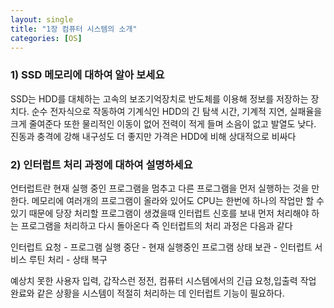 ```yaml
---
layout: single
title: "1장 컴퓨터 시스템의 소개"
categories: [OS]
---
```


### 1) SSD 메모리에 대하여 알아 보세요
	
  
  SSD는 HDD를 대체하는 고속의 보조기억장치로 반도체를 이용해 정보를 저장하는 장치다.
	순수 전자식으로 작동하여 기계식인 HDD의 긴 탐색 시간, 기계적 지연, 실패율을 크게 줄여준다
	또한 물리적인 이동이 없어 전력이 적게 들며 소음이 없고 발열도 낮다. 진동과 충격에 강해 내구성도 더 좋지만
	가격은 HDD에 비해 상대적으로 비싸다

### 2) 인터럽트 처리 과정에 대하여 설명하세요
	
  
  언터럽트란 현재 실행 중인 프로그램을 멈추고 다른 프로그램을 먼저 실행하는 것을 만한다.
	메모리에 여러개의 프로그램이 올라와 있어도 CPU는 한번에 하나의 작업만 할 수 있기 때문에
	당장 처리할 프로그램이 생겼을때 인터럽트 신호를 보내 먼저 처리해야 하는 프로그램을 처리하고 다시 돌아온다
	즉 인터럽트의 처리 과정은 다음과 같다
	
  인터럽트 요청 - 프로그램 실행 중단 - 현재 실행중인 프로그램 상태 보관 - 인터럽트 서비스 루틴 처리 - 상태 복구
	
  
  예상치 못한 사용자 입력, 갑작스런 정전, 컴퓨터 시스템에서의 긴급 요청,입출력 작업 완료와 같은 상황을 시스템이 적절히 처리하는 데 인터럽트 기능이 필요하다.
